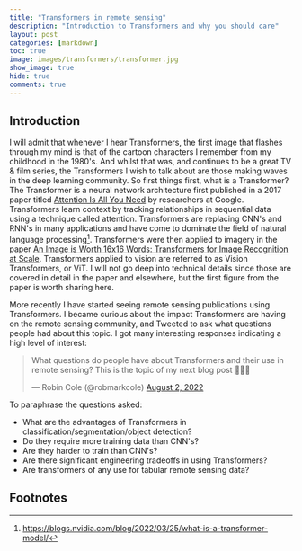 ```yaml
---
title: "Transformers in remote sensing"
description: "Introduction to Transformers and why you should care"
layout: post
categories: [markdown]
toc: true
image: images/transformers/transformer.jpg
show_image: true
hide: true
comments: true
---
```


## Introduction
I will admit that whenever I hear Transformers, the first image that flashes through my mind is that of the cartoon characters I remember from my childhood in the 1980's. And whilst that was, and continues to be a great TV & film series, the Transformers I wish to talk about are those making waves in the deep learning community. So first things first, what is a Transformer? The Transformer is a neural network architecture first published in a 2017 paper titled [Attention Is All You Need](https://arxiv.org/abs/1706.03762) by researchers at Google. Transformers learn context by tracking relationships in sequential data using a technique called attention. Transformers are replacing CNN's and RNN's in many applications and have come to dominate the field of natural language processing[^1]. Transformers were then applied to imagery in the paper [An Image is Worth 16x16 Words: Transformers for Image Recognition at Scale](https://arxiv.org/abs/2010.11929). Transformers applied to vision are referred to as Vision Transformers, or ViT. I will not go deep into technical details since those are covered in detail in the paper and elsewhere, but the first figure from the paper is worth sharing here.  

More recently I have started seeing remote sensing publications using Transformers. I became curious about the impact Transformers are having on the remote sensing community, and Tweeted to ask what questions people had about this topic. I got many interesting responses indicating a high level of interest:

<blockquote class="twitter-tweet tw-align-center"><p lang="en" dir="ltr">What questions do people have about Transformers and their use in remote sensing? This is the topic of my next blog post 🙇‍♂️🚀</p>&mdash; Robin Cole (@robmarkcole) <a href="https://twitter.com/robmarkcole/status/1554348041926311937?ref_src=twsrc%5Etfw">August 2, 2022</a></blockquote> <script async src="https://platform.twitter.com/widgets.js" charset="utf-8"></script>

To paraphrase the questions asked:
- What are the advantages of Transformers in classification/segmentation/object detection?
- Do they require more training data than CNN's?
- Are they harder to train than CNN's?
- Are there significant engineering tradeoffs in using Transformers?
- Are transformers of any use for tabular remote sensing data?

## Footnotes
[^1]: https://blogs.nvidia.com/blog/2022/03/25/what-is-a-transformer-model/